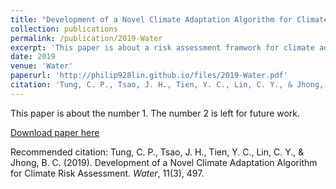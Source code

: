 ```yaml
---
title: "Development of a Novel Climate Adaptation Algorithm for Climate Risk Assessment"
collection: publications
permalink: /publication/2019-Water
excerpt: 'This paper is about a risk assessment framwork for climate adaptation.'
date: 2019
venue: 'Water'
paperurl: 'http://philip928lin.github.io/files/2019-Water.pdf'
citation: 'Tung, C. P., Tsao, J. H., Tien, Y. C., Lin, C. Y., & Jhong, B. C. (2019). Development of a Novel Climate Adaptation Algorithm for Climate Risk Assessment. <i>Water</i>, 11(3), 497.'
---
```

This paper is about the number 1. The number 2 is left for future work.

[Download paper here](http://philip928lin.github.io/files/2019-Water.pdf)

Recommended citation: Tung, C. P., Tsao, J. H., Tien, Y. C., Lin, C. Y., & Jhong, B. C. (2019). Development of a Novel Climate Adaptation Algorithm for Climate Risk Assessment. <i>Water</i>, 11(3), 497.